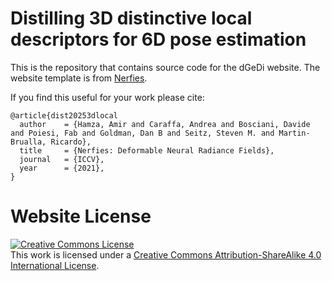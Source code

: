 # Distilling 3D distinctive local descriptors for 6D pose estimation
This is the repository that contains source code for the dGeDi website. The website template is from [Nerfies](https://nerfies.github.io).

If you find this useful for your work please cite:
```
@article{dist20253dlocal
  author    = {Hamza, Amir and Caraffa, Andrea and Bosciani, Davide and Poiesi, Fab and Goldman, Dan B and Seitz, Steven M. and Martin-Brualla, Ricardo},
  title     = {Nerfies: Deformable Neural Radiance Fields},
  journal   = {ICCV},
  year      = {2021},
}
```

# Website License
<a rel="license" href="http://creativecommons.org/licenses/by-sa/4.0/"><img alt="Creative Commons License" style="border-width:0" src="https://i.creativecommons.org/l/by-sa/4.0/88x31.png" /></a><br />This work is licensed under a <a rel="license" href="http://creativecommons.org/licenses/by-sa/4.0/">Creative Commons Attribution-ShareAlike 4.0 International License</a>.
